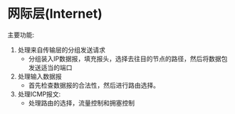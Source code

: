 # 网际层(Internet)
主要功能:
1. 处理来自传输层的分组发送请求
   * 分组装入IP数据报，填充报头，选择去往目的节点的路径，然后将数据包发送适当的端口
2. 处理输入数据报
   * 首先检查数据报的合法性，然后进行路由选择。
3. 处理ICMP报文:
   * 处理路由的选择，流量控制和拥塞控制


